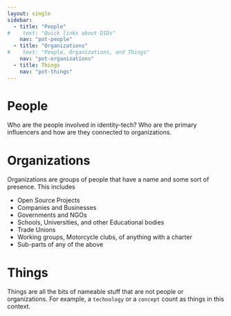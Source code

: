 ```yaml
---
layout: single
sidebar:
  - title: "People"
#    text: "Quick links about DIDs"
    nav: "pot-people"
  - title: "Organizations"
#    text: "People, Organizations, and Things"
    nav: "pot-organizations"
  - title: Things
    nav: "pot-things"
---
```


# People

Who are the people involved in identity-tech?  Who are the primary influencers
and how are they connected to organizations.

# Organizations

Organizations are groups of people that have a name and some sort of presence.
This includes
  - Open Source Projects
  - Companies and Businesses
  - Governments and NGOs
  - Schools, Universities, and other Educational bodies
  - Trade Unions
  - Working groups, Motorcycle clubs, of anything with a charter
  - Sub-parts of any of the above


# Things

Things are all the bits of nameable stuff that are not people or organizations.
For example, a ```technology``` or a ```concept``` count as things in this
context.
